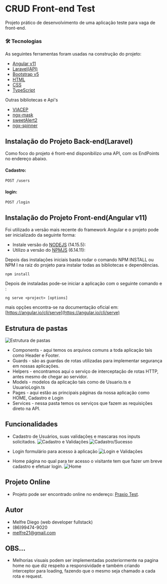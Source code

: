 # CRUD Front-end Test

Projeto prático de desenvolvimento de uma aplicação teste para vaga de front-end.

### 🛠 Tecnologias

As seguintes ferramentas foram usadas na construção do projeto:

- [Angular v11](https://expo.io/)
- [Laravel(API)](https://laravel.com/)
- [Bootstrap v5](https://getbootstrap.com/)
- [HTML](https://www.w3schools.com/html/)
- [CSS](https://www.w3schools.com/css/)
- [TypeScript](https://www.typescriptlang.org/)

Outras bibliotecas e Api's

- [VIACEP](https://viacep.com.br/)
- [ngx-mask](https://github.com/JsDaddy/ngx-mask)
- [sweetAlert2](https://sweetalert2.github.io/)
- [ngx-spinner](https://github.com/Napster2210/ngx-spinner)



## Instalação do Projeto Back-end(Laravel)

Como foco do projeto é front-end disponibilizo uma API, com os EndPoints no endereço abaixo.


#### Cadastro:
```
POST /users
```
#### login:
```
POST /login
```

## Instalação do Projeto Front-end(Angular v11)


Foi utilizado a versão mais recente do framework Angular e o projeto pode ser inicializado da seguinte forma:

- Instale versão do [NODEJS](https://nodejs.org/en/) (14.15.5):
- Utilizo a versão do [NPMJS](https://www.npmjs.com/) (6.14.11):

Depois das instalações iniciais basta rodar o comando NPM INSTALL ou NPM I na raiz do projeto para instalar todas as bibliotecas e dependências.

```
npm install
```

Depois de instaladas pode-se iniciar a aplicação com o seguinte comando e :

```
ng serve <project> [options]
```
mais opções encontra-se na documentação oficial em: [https://angular.io/cli/serve](https://angular.io/cli/serve)

## Estrutura de pastas
![Estrutura de pastas](http://afrenti.com.br/images_readme/estrutura_pastas.png)
- Components - aqui temos os arquivos comuns a toda aplicação tais como Header e Footer.
- Guards - são as guardas de rotas utilizadas para implementar segurança em nossas aplicações.
- Helpers - encontramos aqui o serviço de interceptação de rotas HTTP, antes mesmo de chegar ao servidor. 
- Models - modelos da aplicação tais como de Usuario.ts e UsuarioLogin.ts
- Pages - aqui estão as principais páginas da nossa aplicação como HOME, Cadastro e Login
- Services - nessa pasta temos os serviços que fazem as requisições direto na API.

## Funcionalidades
- Cadastro de Usuários, suas validações e mascaras nos inputs solicitados.
![Cadastro e Validações](http://afrenti.com.br/images_readme/cadstro_validacoes.png)
![Cadastro/Sucesso](http://afrenti.com.br/images_readme/cadastro_com_sucesso.png)


- Login formulário para acesso à aplicação
![Login e Validações](http://afrenti.com.br/images_readme/login_e_validacoes.png)


- Home página no qual para ter acesso o visitante tem que fazer um breve cadastro e efetuar login.
![Home](http://afrenti.com.br/images_readme/home.png)

## Projeto Online
- Projeto pode ser encontrado online no endereço: [Praxio Test](https://afrenti.com.br).

## Autor
- Melfre Diego (web developer fullstack)
- (86)99474-9020
- melfre21@gmail.com

## OBS...
- Melhorias visuais podem ser implementadas posteriormente na pagina home no que diz respeito a responsividade e também criando interceptor para loading, fazendo que o mesmo seja chamado a cada rota e request.

